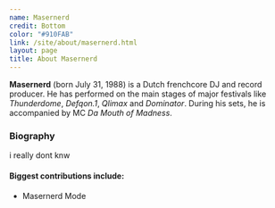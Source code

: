 ```yaml
---
name: Masernerd
credit: Bottom
color: "#910FAB"
link: /site/about/masernerd.html
layout: page
title: About Masernerd
---
```


**Masernerd** (born July 31, 1988) is a Dutch frenchcore DJ and record producer. He has performed on the main stages of major festivals like *Thunderdome*, *Defqon.1*, *Qlimax* and *Dominator*. During his sets, he is accompanied by MC *Da Mouth of Madness*.


### Biography
i really dont knw   


#### Biggest contributions include:  
- Masernerd Mode
